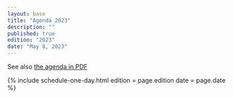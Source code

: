 ```yaml
---
layout: base
title: "Agenda 2023"
description: "" 
published: true
edition: "2023"
date: "May 8, 2023"
---
```


<p>See also <a href="./docs/MidAtlanticDreamin2023Agenda.pdf">the agenda in PDF</a></p>

{% include schedule-one-day.html
    edition = page.edition
    date = page.date
%}